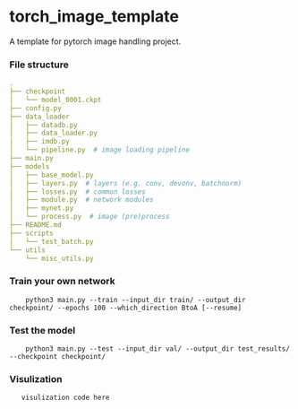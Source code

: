 # torch_image_template
A template for pytorch image handling project.

### File structure

```yaml
.
├── checkpoint
│   └── model_0001.ckpt
├── config.py
├── data_loader
│   ├── datadb.py
│   ├── data_loader.py
│   ├── imdb.py
│   └── pipeline.py  # image loading pipeline
├── main.py
├── models
│   ├── base_model.py
│   ├── layers.py  # layers (e.g. conv, devonv, batchnorm)
│   ├── losses.py  # common losses
│   ├── module.py  # network modules
│   ├── mynet.py
│   └── process.py  # image (pre)process
├── README.md
├── scripts
│   └── test_batch.py
└── utils
    └── misc_utils.py

```

### Train your own network
```shell script
    python3 main.py --train --input_dir train/ --output_dir checkpoint/ --epochs 100 --which_direction BtoA [--resume]
```

### Test the model
```shell script
    python3 main.py --test --input_dir val/ --output_dir test_results/ --checkpoint checkpoint/ 
```

### Visulization
```shell script
   visulization code here
```

